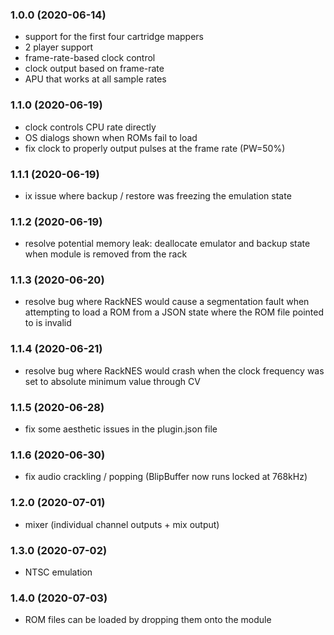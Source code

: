 ### 1.0.0 (2020-06-14)

-   support for the first four cartridge mappers
-   2 player support
-   frame-rate-based clock control
-   clock output based on frame-rate
-   APU that works at all sample rates

### 1.1.0 (2020-06-19)

-   clock controls CPU rate directly
-   OS dialogs shown when ROMs fail to load
-   fix clock to properly output pulses at the frame rate (PW=50%)

### 1.1.1 (2020-06-19)

-   ix issue where backup / restore was freezing the emulation state

### 1.1.2 (2020-06-19)

-   resolve potential memory leak: deallocate emulator and backup state when
    module is removed from the rack

### 1.1.3 (2020-06-20)

-   resolve bug where RackNES would cause a segmentation fault when attempting
    to load a ROM from a JSON state where the ROM file pointed to is invalid

### 1.1.4 (2020-06-21)

-   resolve bug where RackNES would crash when the clock frequency was set to
    absolute minimum value through CV

### 1.1.5 (2020-06-28)

-   fix some aesthetic issues in the plugin.json file

### 1.1.6 (2020-06-30)

-   fix audio crackling / popping (BlipBuffer now runs locked at 768kHz)

### 1.2.0 (2020-07-01)

-   mixer (individual channel outputs + mix output)

### 1.3.0 (2020-07-02)

-   NTSC emulation

### 1.4.0 (2020-07-03)

-   ROM files can be loaded by dropping them onto the module
